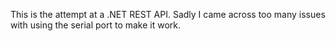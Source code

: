 This is the attempt at a .NET REST API. Sadly I came across too many issues with using the serial port to make it work.
